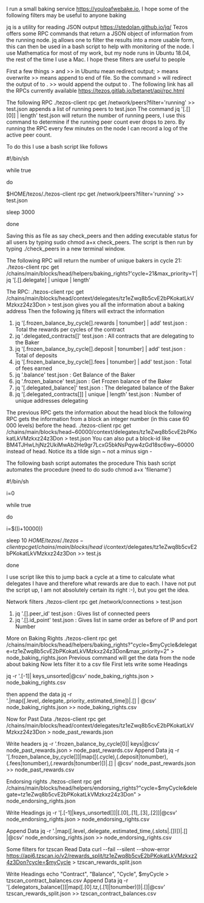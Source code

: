 I run a small baking service https://youloafwebake.io, I hope some of the following filters may be useful to anyone baking

jq is a utility for reading JSON output https://stedolan.github.io/jq/
Tezos offers some RPC commands that return a JSON object of information from the running node.
jq allows one to filter the results into a more usable form, this can then be used in a bash script to help with monitoring of the node.
I use Mathematica for most of my work, but my node runs in Ubuntu 18.04, the rest of the time I use a Mac.
I hope these filters are useful to people

First a few things > and >> in Ubuntu mean redirect output; > means overwrite >> means append to end of file.
So the command <do something> > <filename> will redirect the output of <do something> to <filename>. >> would append the output to <filename>.
The following link has all the RPCs currently available
https://tezos.gitlab.io/betanet/api/rpc.html

The following RPC ./tezos-client rpc get /network/peers?filter='running' >> test.json
appends a list of running peers to test.json
The command jq '[.[][0]] | length' test.json will return the number of running peers, I use this command to determine if the running peer count ever drops to zero.
By running the RPC every few minutes on the node I can record a log of the active peer count.

To do this I use a bash script like follows

#!/bin/sh

while true

do

$HOME/tezos/./tezos-client rpc get /network/peers?filter='running' >> test.json

sleep 3000

done

Saving this as file as say check_peers and then adding executable status for all users by typing sudo chmod a+x check_peers.
The script is then run by typing ./check_peers in a new terminal window.


The following RPC will return the number of unique bakers in cycle 21:
./tezos-client rpc get /chains/main/blocks/head/helpers/baking_rights?'cycle=21&max_priority=1'| jq '[.[].delegate] | unique | length'

The RPC: ./tezos-client rpc get /chains/main/blocks/head/context/delegates/tz1eZwq8b5cvE2bPKokatLkVMzkxz24z3Don > test.json
gives you all the information about a baking address
Then the following jq filters will extract the information
1. jq '[.frozen_balance_by_cycle[].rewards | tonumber] | add' test.json : Total the rewards per cycles of the contract
2. jq '.delegated_contracts[]' test.json : All contracts that are delegating to the Baker
3. jq '[.frozen_balance_by_cycle[].deposit | tonumber] | add' test.json : Total of deposits
4. jq '[.frozen_balance_by_cycle[].fees | tonumber] | add' test.json : Total of fees earned
5. jq '.balance' test.json : Get Balance of the Baker
6. jq '.frozen_balance' test.json : Get Frozen balance of the Baker
7. jq '[.delegated_balance]' test.json : The delegated balance of the Baker
8. jq '[.delegated_contracts[]] | unique | length' test.json : Number of unique addresses delegating

The previous RPC gets the information about the head block the following RPC gets the information from a block an integer number (in this case 60 000 levels) before the head.
./tezos-client rpc get /chains/main/blocks/head\~60000/context/delegates/tz1eZwq8b5cvE2bPKokatLkVMzkxz24z3Don > test.json
You can also put a block-id like BM4TJHwLhjNz2UkiMwAb2He9gr7LcxG5bkNsPqyw4zGd18sc6wy\~60000 instead of head.
Notice its a tilde sign \~ not a minus sign -

The following bash script automates the procedure
This bash script automates the procedure (need to do sudo chmod a+x 'filename')

#!/bin/sh 

i=0

while true

do

i=$((i+10000))

sleep 10
$HOME/tezos/./tezos-client rpc get /chains/main/blocks/head~$i/context/delegates/tz1eZwq8b5cvE2bPKokatLkVMzkxz24z3Don >> test.js

done

I use script like this to jump back a cycle at a time to calculate what delegates I have and therefore what rewards are due to each.
I have not put the script up, I am not absolutely certain its right :-), but you get the idea.

Network filters
./tezos-client rpc get /network/connections > test.json
1. jq '.[].peer_id' test.json : Gives list of connected peers
2. jq '.[].id_point' test.json : Gives list in same order as before of IP and port Number

More on Baking Rights
./tezos-client rpc get /chains/main/blocks/head/helpers/baking_rights?"cycle=$myCycle&delegate=tz1eZwq8b5cvE2bPKokatLkVMzkxz24z3Don&max_priority=2" > node_baking_rights.json
Previous command will get the data from the node about baking
Now lets filter it to a csv file
First lets write some Headings

jq  -r '.[-1]| keys_unsorted|@csv'  node_baking_rights.json > node_baking_rights.csv

then append the data
jq -r  '.|map([.level,.delegate,.priority,.estimated_time])|.[] | @csv' node_baking_rights.json >> node_baking_rights.csv

Now for Past Data
./tezos-client rpc get /chains/main/blocks/head/context/delegates/tz1eZwq8b5cvE2bPKokatLkVMzkxz24z3Don > node_past_rewards.json

Write headers
jq  -r '.frozen_balance_by_cycle[0]| keys|@csv' node_past_rewards.json > node_past_rewards.csv
Append Data
jq -r  '[.frozen_balance_by_cycle[]]|map([(.cycle),(.deposit|tonumber),(.fees|tonumber),(.rewards|tonumber)])|.[] | @csv' node_past_rewards.json >> node_past_rewards.csv 

Endorsing rights
./tezos-client rpc get /chains/main/blocks/head/helpers/endorsing_rights?"cycle=$myCycle&delegate=tz1eZwq8b5cvE2bPKokatLkVMzkxz24z3Don" > node_endorsing_rights.json

Write Headings
jq -r '[.[-1]|keys_unsorted[]]|[.[0],.[1],.[3],.[2]]|@csv' node_endorsing_rights.json > node_endorsing_rights.csv

Append Data
jq -r  '.|map([.level,.delegate,.estimated_time,(.slots|.[])])|.[] |@csv' node_endorsing_rights.json >> node_endorsing_rights.csv

Some filters for tzscan
Read Data
curl --fail --silent --show-error https://api6.tzscan.io/v2/rewards_split/tz1eZwq8b5cvE2bPKokatLkVMzkxz24z3Don?cycle=$myCycle > tzscan_rewards_split.json

Write Headings
echo "Contract", "Balance", "Cycle", $myCycle > tzscan_contract_balances.csv
Append Data
jq -r '[.delegators_balance[]]|map([.[0].tz,(.[1]|tonumber)])|.[]|@csv' tzscan_rewards_split.json >> tzscan_contract_balances.csv

